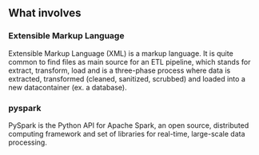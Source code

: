 
## What involves
 
### Extensible Markup Language
Extensible Markup Language (XML) is a markup language. It is quite common to find files as main source for an ETL pipeline, which stands for extract, transform, load and is a three-phase process where data is extracted, transformed (cleaned, sanitized, scrubbed) and loaded into a new datacontainer (ex. a database).

### pyspark 
PySpark is the Python API for Apache Spark, an open source, distributed computing framework and set of libraries for real-time, large-scale data processing.





